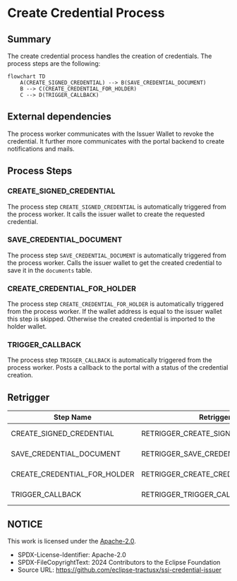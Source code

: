 # Create Credential Process

## Summary

The create credential process handles the creation of credentials. The process steps are the following:

```mermaid
flowchart TD
    A(CREATE_SIGNED_CREDENTIAL) --> B(SAVE_CREDENTIAL_DOCUMENT)
    B --> C(CREATE_CREDENTIAL_FOR_HOLDER)
    C --> D(TRIGGER_CALLBACK)
```

## External dependencies

The process worker communicates with the Issuer Wallet to revoke the credential. It further more communicates with the portal backend to create notifications and mails.

## Process Steps

### CREATE_SIGNED_CREDENTIAL

The process step `CREATE_SIGNED_CREDENTIAL` is automatically triggered from the process worker. It calls the issuer wallet to create the requested credential.

### SAVE_CREDENTIAL_DOCUMENT

The process step `SAVE_CREDENTIAL_DOCUMENT` is automatically triggered from the process worker. Calls the issuer wallet to get the created credential to save it in the `documents` table.

### CREATE_CREDENTIAL_FOR_HOLDER

The process step `CREATE_CREDENTIAL_FOR_HOLDER` is automatically triggered from the process worker. If the wallet address is equal to the issuer wallet this step is skipped. Otherwise the created credential is imported to the holder wallet.

### TRIGGER_CALLBACK

The process step `TRIGGER_CALLBACK` is automatically triggered from the process worker. Posts a callback to the portal with a status of the credential creation.

## Retrigger

| Step Name                    | Retrigger Step                         | Retrigger Endpoint                                                           |
|------------------------------|----------------------------------------|------------------------------------------------------------------------------|
| CREATE_SIGNED_CREDENTIAL     | RETRIGGER_CREATE_SIGNED_CREDENTIAL     | api/issuer/{processId}/retrigger-step/RETRIGGER_CREATE_SIGNED_CREDENTIAL     |
| SAVE_CREDENTIAL_DOCUMENT     | RETRIGGER_SAVE_CREDENTIAL_DOCUMENT     | api/issuer/{processId}/retrigger-step/RETRIGGER_SAVE_CREDENTIAL_DOCUMENT     |
| CREATE_CREDENTIAL_FOR_HOLDER | RETRIGGER_CREATE_CREDENTIAL_FOR_HOLDER | api/issuer/{processId}/retrigger-step/RETRIGGER_CREATE_CREDENTIAL_FOR_HOLDER |
| TRIGGER_CALLBACK             | RETRIGGER_TRIGGER_CALLBACK             | api/issuer/{processId}/retrigger-step/RETRIGGER_TRIGGER_CALLBACK             |

## NOTICE

This work is licensed under the [Apache-2.0](https://www.apache.org/licenses/LICENSE-2.0).

- SPDX-License-Identifier: Apache-2.0
- SPDX-FileCopyrightText: 2024 Contributors to the Eclipse Foundation
- Source URL: https://github.com/eclipse-tractusx/ssi-credential-issuer

